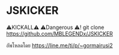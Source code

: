 # JSKICKER
⚠️KICKALL⚠️
⚠️Dangerous ⚠️!
git clone https://github.com/MBLEGENDx/JSKICKER

อัพโหลดโดย
https://line.me/ti/p/~gormairusi2
